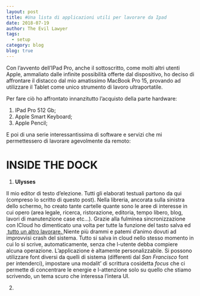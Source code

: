 ```yaml
---
layout: post
title: #Una lista di applicazioni utili per lavorare da Ipad
date: 2018-07-19
author: The Evil Lawyer
tags:
  - setup
category: blog
blog: true
---
```


Con l’avvento dell’IPad Pro, anche il sottoscritto, come molti altri utenti Apple, ammaliato dalle infinite possibilità offerte dal dispositivo, ho deciso di affrontare il distacco dal mio amatissimo MacBook Pro 15, provando ad utilizzare il Tablet come unico strumento di lavoro ultraportatile.

Per fare ciò ho affrontato innanzitutto l’acquisto della parte hardware:

1. IPad Pro 512 Gb;
2. Apple Smart Keyboard;
3. Apple Pencil;

E poi di una serie interessantissima di software e servizi che mi permettessero di lavorare agevolmente da remoto:

# **INSIDE THE DOCK**

1. **Ulysses**

Il mio editor di testo d’elezione.
Tutti gli elaborati testuali partono da qui (compreso lo scritto di questo post).
Nella libreria, ancorata sulla sinistra dello schermo, ho creato tante cartelle quante sono le aree di interesse in cui opero (area legale, ricerca, ristorazione, editoria, tempo libero, blog, lavori di manutenzione case etc...).
Grazie alla fulminea sincronizzazione con ICloud ho dimenticato una volta per tutte la funzione del tasto salva ed [ tutto un altro lavorare.
](#)Niente più drammi e patemi d’animo dovuti ad improvvisi crash del sistema. Tutto si salva in cloud nello stesso momento in cui lo si scrive, automaticamente, senza che l-utente debba compiere alcuna operazione.
L’applicazione è altamente personalizzabile. Si possono utilizzare font diversi da quelli di sistema (differenti dal _San Francisco_ font per intenderci), impostare una modalit’ di scrittura cosidetta _focus_ che ci permette di concentrare le energie e l-attenzione solo su quello che stiamo scrivendo, un tema scuro che interessa l’intera UI.


2. 